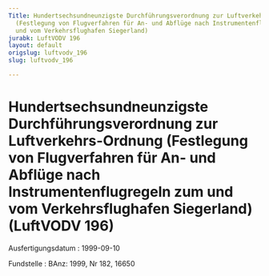 ```yaml
---
Title: Hundertsechsundneunzigste Durchführungsverordnung zur Luftverkehrs-Ordnung
  (Festlegung von Flugverfahren für An- und Abflüge nach Instrumentenflugregeln zum
  und vom Verkehrsflughafen Siegerland)
jurabk: LuftVODV 196
layout: default
origslug: luftvodv_196
slug: luftvodv_196

---
```


# Hundertsechsundneunzigste Durchführungsverordnung zur Luftverkehrs-Ordnung (Festlegung von Flugverfahren für An- und Abflüge nach Instrumentenflugregeln zum und vom Verkehrsflughafen Siegerland) (LuftVODV 196)

Ausfertigungsdatum
:   1999-09-10

Fundstelle
:   BAnz: 1999, Nr 182, 16650

